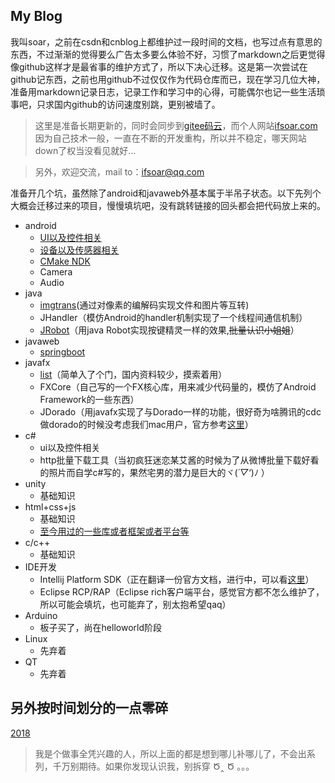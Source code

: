 ## My Blog
我叫soar，之前在csdn和cnblog上都维护过一段时间的文档，也写过点有意思的东西，不过渐渐的觉得要么广告太多要么体验不好，习惯了markdown之后更觉得像github这样才是最省事的维护方式了，所以下决心迁移。这是第一次尝试在github记东西，之前也用github不过仅仅作为代码仓库而已，现在学习几位大神，准备用markdown记录日志，记录工作和学习中的心得，可能偶尔也记一些生活琐事吧，只求国内github的访问速度别跳，更别被墙了。
>这里是准备长期更新的，同时会同步到[gitee码云](https://gitee.com/soar0712/blog)，而个人网站[ifsoar.com](http://ifsoar.com)因为自己技术一般，一直在不断的开发重构，所以并不稳定，哪天网站down了权当没看见就好...

>另外，欢迎交流，mail to：ifsoar@qq.com

准备开几个坑，虽然除了android和javaweb外基本属于半吊子状态。以下先列个大概会迁移过来的项目，慢慢填坑吧，没有跳转链接的回头都会把代码放上来的。

* android
    * [UI以及控件相关](android/ui-bloglist.md)
    * [设备以及传感器相关](android/sensor-bloglist.md)
    * [CMake NDK](android/ndk-bloglist.md)
    * Camera
    * Audio
* java
    * [imgtrans](java/imgtrans-bloglist.md)(通过对像素的编解码实现文件和图片等互转)
    * JHandler（模仿Android的handler机制实现了一个线程间通信机制）
    * [JRobot](java/jrobot-bloglist.md)（用java Robot实现按键精灵一样的效果,~~批量认识小姐姐~~）
* javaweb
    * [springboot](javaweb/springboot-bloglist.md)
* javafx
    * [list](javafx/javafx-bloglist.md)（简单入了个门，国内资料较少，摸索着用）
    * FXCore（自己写的一个FX核心库，用来减少代码量的，模仿了Android Framework的一些东西）
    * JDorado（用javafx实现了与Dorado一样的功能，很好奇为啥腾讯的cdc做dorado的时候没考虑我们mac用户，官方参考[这里](http://cdc.tencent.com/2010/12/01/%E4%B8%80%E7%A0%82%E4%B8%80%E4%B8%96%E7%95%8C%EF%BC%8C%E4%B8%80%E8%8A%B1%E4%B8%80%E5%A4%A9%E5%A0%82%EF%BC%9A%E5%BE%AE%E5%9E%8B%E8%AE%BE%E8%AE%A1%E4%B8%93%E7%94%A8%E5%B7%A5%E5%85%B7dorado/)）
* c#
    * ui以及控件相关
    * http批量下载工具（当初疯狂迷恋某艾酱的时候为了从微博批量下载好看的照片而自学c#写的，果然宅男的潜力是巨大的ヾ(*´▽‘*)ﾉ ）
* unity
    * 基础知识
* html+css+js
    * 基础知识
    * [至今用过的一些库或者框架或者平台等](html/pltforms-bloglist.md)
* c/c++
    * 基础知识
* IDE开发
    * Intellij Platform SDK（正在翻译一份官方文档，进行中，可以看[这里](https://github.com/kiann/intellij-sdk-docs-zh)）
    * Eclipse RCP/RAP（Eclipse rich客户端平台，感觉官方都不怎么维护了，所以可能会填坑，也可能弃了，别太抱希望qaq）
* Arduino
    * 板子买了，尚在helloworld阶段
* Linux
    * 先弃着
* QT
    * 先弃着

## 另外按时间划分的一点零碎
[2018](other/2018-bloglist.md)

>我是个做事全凭兴趣的人，所以上面的都是想到哪儿补哪儿了，不会出系列，千万别期待。如果你发现认识我，别拆穿  Ծ‸ Ծ 。。。